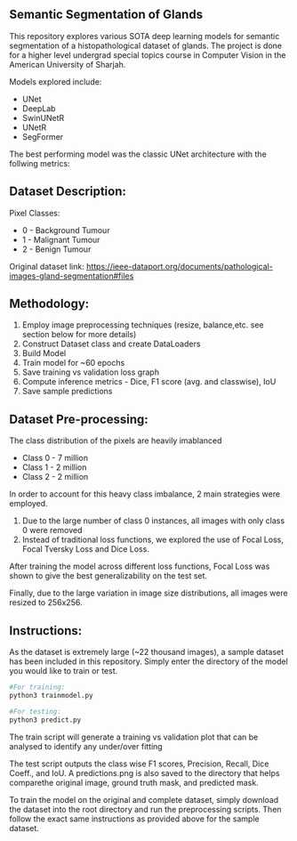 ## Semantic Segmentation of Glands

This repository explores various SOTA deep learning models for semantic segmentation of a histopathological dataset of glands. The project is done for a higher level undergrad special topics course in Computer Vision in the American University of Sharjah.

Models explored include:
- UNet
- DeepLab
- SwinUNetR
- UNetR
- SegFormer

The best performing model was the classic UNet architecture with the follwing metrics:

## Dataset Description:

Pixel Classes:

- 0 - Background Tumour
- 1 - Malignant Tumour
- 2 - Benign Tumour

Original dataset link: https://ieee-dataport.org/documents/pathological-images-gland-segmentation#files

## Methodology:
1. Employ image preprocessing techniques (resize, balance,etc. see section below for more details)
2. Construct Dataset class and create DataLoaders
3. Build Model
3. Train model for ~60 epochs
4. Save training vs validation loss graph
5. Compute inference metrics - Dice, F1 score (avg. and classwise), IoU
6. Save sample predictions


## Dataset Pre-processing:
The class distribution of the pixels are heavily imablanced
- Class 0 - 7 million
- Class 1 - 2 million
- Class 2 - 2 million

In order to account for this heavy class imbalance, 2 main strategies were employed.
1. Due to the large number of class 0 instances, all images with only class 0 were removed
2. Instead of traditional loss functions, we explored the use of Focal Loss, Focal Tversky Loss and Dice Loss.

After training the model across different loss functions, Focal Loss was shown to give the best generalizability on the test set.

Finally, due to the large variation in image size distributions, all images were resized to 256x256.

## Instructions:

As the dataset is extremely large (~22 thousand images), a sample dataset has been included in this repository. 
Simply enter the directory of the model you would like to train or test.

``` Bash
#For training:
python3 trainmodel.py

#For testing:
python3 predict.py
```

The train script will generate a training vs validation plot that can be analysed to identify any under/over fitting

The test script outputs the class wise F1 scores, Precision, Recall, Dice Coeff., and IoU.
A predictions.png is also saved to the directory that helps comparethe original image, ground truth mask, and predicted mask.

To train the model on the original and complete dataset, simply download the dataset into the root directory and run the preprocessing scripts.
Then follow the exact same instructions as provided above for the sample dataset.

